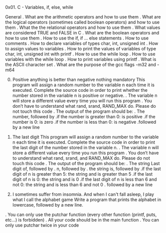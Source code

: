 0x01. C - Variables, if, else, while

General
. What are the arithmetic operators and how to use them
. What are the logical operators (sometimes called boolean operators) and how to use them
. What the the relational operators and how to use them
. What values are considered TRUE and FALSE in C
. What are the boolean operators and how to use them
. How to use the if, if ... else statements
. How to use comments
. How to declare variables of types char, int, unsigned int
. How to assign values to variables
. How to print the values of variables of type char, int, unsigned int with printf
. How to use the while loop
. How to use variables with the while loop
. How to print variables using printf
. What is the ASCII character set
. What are the purpose of the gcc flags -m32 and -m64

0. Positive anything is better than negative nothing mandatory
This program will assign a random number to the variable n each time it is executed. Complete the source code in order to print whether the number stored in the variable n is positive or negative.
. The variable n will store a different value every time you will run this program
. You don’t have to understand what rand, srand, RAND_MAX do. Please do not touch this code
. The output of the program should be:
. The number, followed by
    .if the number is greater than 0: is positive
    .if the number is 0: is zero
    .if the number is less than 0: is negative
.followed by a new line

1. The last digit
This program will assign a random number to the variable n each time it is executed. Complete the source code in order to print the last digit of the number stored in the variable n.
. The variable n will store a different value every time you run this program
. You don’t have to understand what rand, srand, and RAND_MAX do. Please do not touch this code
. The output of the program should be:
    . The string Last digit of, followed by
. n, followed by
. the string is, followed by
    .if the last digit of n is greater than 5: the string and is greater than 5
    .if the last digit of n is 0: the string and is 0
    .if the last digit of n is less than 6 and not 0: the string and is less than 6 and not 0
. followed by a new line

2. I sometimes suffer from insomnia. And when I can't fall asleep, I play what I call the alphabet game
Write a program that prints the alphabet in lowercase, followed by a new line.

. You can only use the putchar function (every other function (printf, puts, etc…) is forbidden)
. All your code should be in the main function
. You can only use putchar twice in your code


